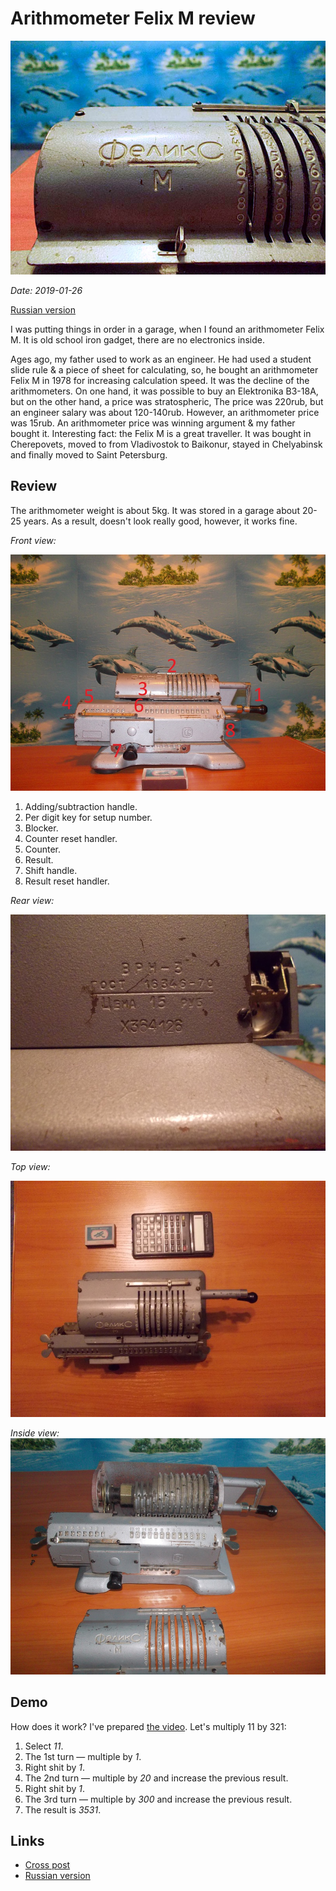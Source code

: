 # Arithmometer Felix M review

![felix](assets/felix-intro.jpg?raw=true "felix")

*Date: 2019-01-26*

[Russian version](felix-m-review-ru.md)

I was putting things in order in a garage, when I found an arithmometer Felix M. It is old school iron gadget, there are no electronics inside.

Ages ago, my father used to work as an engineer. He had used a student slide rule & a piece of sheet for calculating, so, he bought an arithmometer Felix M in 1978 for increasing calculation speed. It was the decline of the arithmometers. On one hand, it was possible to buy an Elektronika B3-18A, but on the other hand, a price was stratospheric, The price was 220rub, but an engineer salary was about 120-140rub. However, an arithmometer price was 15rub. An arithmometer price was winning argument & my father bought it. Interesting fact: the Felix M is a great traveller. It was bought in Cherepovets, moved to from Vladivostok to Baikonur, stayed in Chelyabinsk and finally moved to Saint Petersburg.

## Review

The arithmometer weight is about 5kg. It was stored in a garage about 20-25 years. As a result, doesn't look really good, however, it works fine.

*Front view:*

![felix](assets/felix-1.jpg?raw=true "felix")

1. Adding/subtraction handle.
2. Per digit key for setup number.
3. Blocker.
4. Counter reset handler.
5. Counter.
6. Result.
7. Shift handle.
8. Result reset handler.

*Rear view:*

![felix](assets/felix-2.jpg?raw=true "felix")

*Top view:*

![felix](assets/felix-3.jpg?raw=true "felix")

*Inside view:*
![felix](assets/felix-inside.jpg?raw=true "felix")

## Demo

How does it work? I've prepared [the video](https://www.youtube.com/watch?v=U05uwaLKv2Q). Let's multiply 11 by 321:

1. Select *11*.
2. The 1st turn — multiple by *1*.
3. Right shit by *1*.
4. The 2nd turn — multiple by *20* and increase the previous result.
5. Right shit by *1*.
6. The 3rd turn — multiple by *300* and increase the previous result.
7. The result is *3531*.

## Links

* [Cross post](https://habr.com/en/post/437454/)
* [Russian version](felix-m-review-ru.md)